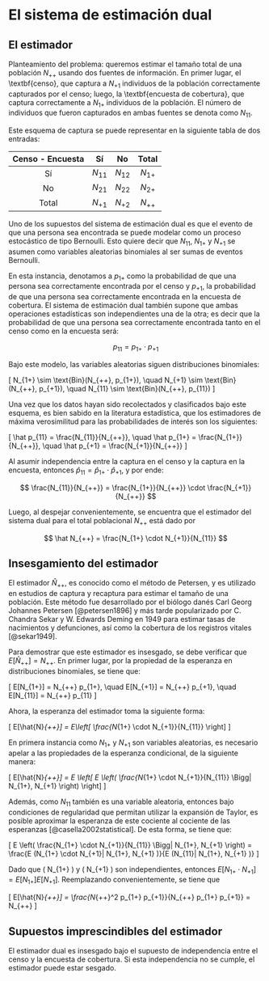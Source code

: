 # El sistema de estimación dual

## El estimador

Planteamiento del problema: queremos estimar el tamaño total de una población $N_{++}$ usando dos fuentes de información. En primer lugar, el \textbf{censo}, que captura a $N_{+1}$ individuos de la población correctamente capturados por el censo; luego, la \textbf{encuesta de cobertura}, que captura correctamente a $N_{1+}$ individuos de la población. El número de individuos que fueron capturados en ambas fuentes se denota como $N_{11}$.

Este esquema de captura se puede representar en la siguiente tabla de dos entradas:

| Censo - Encuesta | Sí | No | Total |
|:----------------:|:---:|:---:|:-----:|
| Sí               | $N_{11}$  | $N_{12}$  | $N_{1+}$     |
| No               | $N_{21}$  | $N_{22}$  | $N_{2+}$     |
| Total            | $N_{+1}$  | $N_{+2}$  | $N_{++}$     |

Uno de los supuestos del sistema de estimación dual es que el evento de que una persona sea encontrada se puede modelar como un proceso estocástico de tipo Bernoulli. Esto quiere decir que $N_{11}$, $N_{1+}$ y $N_{+1}$ se asumen como variables aleatorias binomiales al ser sumas de eventos Bernoulli.  

En esta instancia, denotamos a $p_{1+}$ como la probabilidad de que una persona sea correctamente encontrada por el censo y $p_{+1}$, la probabilidad de que una persona sea correctamente encontrada en la encuesta de cobertura. El sistema de estimación dual también supone que ambas operaciones estadísticas son independientes una de la otra; es decir que la probabilidad de que una persona sea correctamente encontrada tanto en el censo como en la encuesta será:

$$
p_{11} = p_{1+} \cdot p_{+1}
$$

Bajo este modelo, las variables aleatorias siguen distribuciones binomiales:

\[
N_{1+} \sim \text{Bin}(N_{++}, p_{1+}), \quad N_{+1} \sim \text{Bin}(N_{++}, p_{+1}), \quad N_{11} \sim \text{Bin}(N_{++}, p_{11})
\]

Una vez que los datos hayan sido recolectados y clasificados bajo este esquema, es bien sabido en la literatura estadística, que los estimadores de máxima verosimilitud para las probabilidades de interés son los siguientes:

\[
\hat p_{11} = \frac{N_{11}}{N_{++}},  \quad 
\hat p_{1+} = \frac{N_{1+}}{N_{++}},  \quad 
\hat p_{+1} = \frac{N_{+1}}{N_{++}}
\]

Al asumir independencia entre la captura en el censo y la captura en la encuesta, entonces $\hat p_{11} = \hat p_{1+} \cdot \hat p_{+1}$, y por ende:

$$
\frac{N_{11}}{N_{++}} = \frac{N_{1+}}{N_{++}} \cdot \frac{N_{+1}}{N_{++}}
$$

Luego, al despejar convenientemente, se encuentra que el estimador del sistema dual para el total poblacional $N_{++}$ está dado por 

$$
\hat N_{++} = \frac{N_{1+} \cdot N_{+1}}{N_{11}} 
$$


## Insesgamiento del estimador

El estimador $\hat N_{++}$, es conocido como el método de Petersen, y es utilizado en estudios de captura y recaptura para estimar el tamaño de una población. Este método fue desarrollado por el biólogo danés Carl Georg Johannes Petersen [@petersen1896] y más tarde popularizado por C. Chandra Sekar y W. Edwards Deming en 1949 para estimar tasas de nacimientos y defunciones, así como la cobertura de los registros vitales [@sekar1949].

Para demostrar que este estimador es insesgado, se debe verificar que $E[\hat{N}_{++}] = N_{++}$. En primer lugar, por la propiedad de la esperanza en distribuciones binomiales, se tiene que:

\[
E[N_{1+}] = N_{++} p_{1+}, \quad E[N_{+1}] = N_{++} p_{+1}, \quad E[N_{11}] = N_{++} p_{11}
\]

Ahora, la esperanza del estimador toma la siguiente forma:

\[
E[\hat{N}_{++}] = E\left[ \frac{N_{1+} \cdot N_{+1}}{N_{11}} \right]
\]

En primera instancia como $N_{1+}$ y $N_{+1}$ son variables aleatorias, es necesario apelar a las propiedades de la esperanza condicional, de la siguiente manera:

\[
E[\hat{N}_{++}] = E \left[ E \left( \frac{N_{1+} \cdot N_{+1}}{N_{11}} \Bigg| N_{1+}, N_{+1} \right) \right]
\]

Además, como $N_{11}$ también es una variable aleatoria, entonces bajo condiciones de regularidad que permitan utilizar la expansión de Taylor, es posible aproximar la esperanza de este cociente al cociente de las esperanzas [@casella2002statistical]. De esta forma, se tiene que:

\[
E \left( \frac{N_{1+} \cdot N_{+1}}{N_{11}} \Bigg| N_{1+}, N_{+1} \right) =  \frac{E (N_{1+} \cdot N_{+1}| N_{1+}, N_{+1} )}{E (N_{11}| N_{1+}, N_{+1} )} 
\]

Dado que \( N_{1+} \) y \( N_{+1} \) son independientes, entonces $E[N_{1+} \cdot N_{+1}] = E[N_{1+}] E[N_{+1}]$. Reemplazando convenientemente, se tiene que

\[
E[\hat{N}_{++}] = \frac{N_{++}^2 p_{1+} p_{+1}}{N_{++} p_{1+} p_{+1}} = N_{++}
\]


## Supuestos imprescindibles del estimador

El estimador dual es insesgado bajo el supuesto de independencia entre el censo y la encuesta de cobertura. Si esta independencia no se cumple, el estimador puede estar sesgado. 
